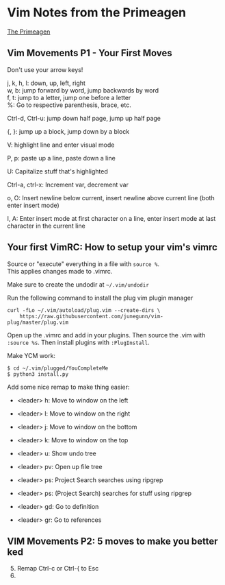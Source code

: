 # Vim Notes from the Primeagen
[The Primeagen](https://www.youtube.com/playlist?list=PLm323Lc7iSW9kRCuzB3J_h7vPjIDedplM)

## Vim Movements P1 - Your First Moves
Don't use your arrow keys!

j, k, h, l: down, up, left, right  
w, b: jump forward by word, jump backwards by word  
f, t: jump to a letter, jump one before a letter  
%: Go to respective parenthesis, brace, etc.  

Ctrl-d, Ctrl-u: jump down half page, jump up half page  

{, }: jump up a block, jump down by a block  

V: highlight line and enter visual mode  

P, p: paste up a line, paste down a line  

U: Capitalize stuff that's highlighted  

Ctrl-a, ctrl-x: Increment var, decrement var  

o, O: Insert newline below current, insert newline above current line (both enter insert mode)  

I, A: Enter insert mode at first character on a line, enter insert mode at last character in the current line  


## Your first VimRC: How to setup your vim's vimrc
Source or "execute" everything in a file with `source %`.  
This applies changes made to .vimrc.  

Make sure to create the undodir at `~/.vim/undodir`  

Run the following command to install the plug vim plugin manager
```console
curl -fLo ~/.vim/autoload/plug.vim --create-dirs \
    https://raw.githubusercontent.com/junegunn/vim-plug/master/plug.vim
```

Open up the .vimrc and add in your plugins.
Then source the .vim with `:source %s`.
Then install plugins with `:PlugInstall`.

Make YCM work:
```console
$ cd ~/.vim/plugged/YouCompleteMe
$ python3 install.py
```

Add some nice remap to make thing easier:
* \<leader\> h: Move to window on the left
* \<leader\> l: Move to window on the right
* \<leader\> j: Move to window on the bottom
* \<leader\> k: Move to window on the top

* \<leader\> u: Show undo tree

* \<leader\> pv: Open up file tree

* \<leader\> ps: Project Search searches using ripgrep

* \<leader\> ps: (Project Search) searches for stuff using ripgrep

* \<leader\> gd: Go to definition
* \<leader\> gr: Go to references  

## VIM Movements P2: 5 moves to make you better ked
5. Remap Ctrl-c or Ctrl-{ to Esc
4. 
